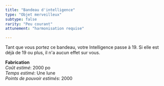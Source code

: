 ```yaml
---
title: "Bandeau d'intelligence"
type: "Objet merveilleux"
subtype: false
rarity: "Peu courant"
attunement: "harmonisation requise"

---
```

Tant que vous portez ce bandeau, votre Intelligence passe à 19. Si elle est déjà de 19 ou plus, il n'a aucun effet sur vous.  

**Fabrication**  
*Coût estimé*: 2000 po  
*Temps estimé*: Une lune  
*Points de pouvoir estimés*: 2000  
